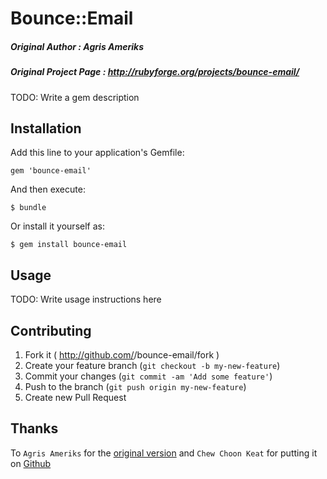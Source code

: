 # Bounce::Email

##### Original Author : Agris Ameriks
##### Original Project Page : http://rubyforge.org/projects/bounce-email/

TODO: Write a gem description

## Installation

Add this line to your application's Gemfile:

    gem 'bounce-email'

And then execute:

    $ bundle

Or install it yourself as:

    $ gem install bounce-email

## Usage

TODO: Write usage instructions here

## Contributing

1. Fork it ( http://github.com/<my-github-username>/bounce-email/fork )
2. Create your feature branch (`git checkout -b my-new-feature`)
3. Commit your changes (`git commit -am 'Add some feature'`)
4. Push to the branch (`git push origin my-new-feature`)
5. Create new Pull Request

## Thanks

To `Agris Ameriks` for the [original version](http://rubyforge.org/projects/bounce-email/) and `Chew Choon Keat` for
putting it on [Github](https://github.com/choonkeat/bounce-email)
